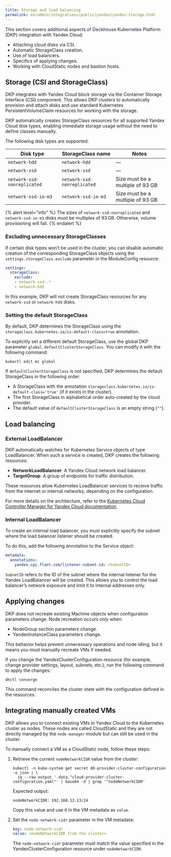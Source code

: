 ```yaml
---
title: Storage and load balancing
permalink: en/admin/integrations/public/yandex/yandex-storage.html
---
```


This section covers additional aspects of Deckhouse Kubernetes Platform (DKP) integration with Yandex Cloud:

- Attaching cloud disks via CSI.
- Automatic StorageClass creation.
- Use of load balancers.
- Specifics of applying changes.
- Working with CloudStatic nodes and bastion hosts.

## Storage (CSI and StorageClass)

DKP integrates with Yandex Cloud block storage via the Container Storage Interface (CSI) component.
This allows DKP clusters to automatically provision and attach disks
and use standard Kubernetes PersistentVolumeClaim resources for working with the storage.

DKP automatically creates StorageClass resources for all supported Yandex Cloud disk types,
enabling immediate storage usage without the need to define classes manually.

The following disk types are supported:

| Disk type                 | StorageClass name          | Notes              |
|--------------------------|---------------------------|--------------------------|
| `network-hdd`            | `network-hdd`             | —                        |
| `network-ssd`            | `network-ssd`             | —                        |
| `network-ssd-nonreplicated` | `network-ssd-nonreplicated` | Size must be a multiple of 93 GB |
| `network-ssd-io-m3`      | `network-ssd-io-m3`       | Size must be a multiple of 93 GB      |

{% alert level="info" %}
The sizes of `network-ssd-nonreplicated` and `network-ssd-io-m3` disks must be multiples of 93 GB.
Otherwise, volume provisioning will fail.
{% endalert %}

### Excluding unnecessary StorageClasses

If certain disk types won’t be used in the cluster,
you can disable automatic creation of the corresponding StorageClass objects
using the `settings.storageClass.exclude` parameter in the ModuleConfig resource:

```yaml
settings:
  storageClass:
    exclude:
    - network-ssd-.*
    - network-hdd
```

In this example, DKP will not create StorageClass resources for any `network-ssd` or `network-hdd` disks.

### Setting the default StorageClass

By default, DKP determines the StorageClass using the `storageclass.kubernetes.io/is-default-class=true` annotation.

To explicitly set a different default StorageClass, use the global DKP parameter `global.defaultClusterStorageClass`.
You can modify it with the following command:

```shell
kubectl edit mc global
```

If `defaultClusterStorageClass` is not specified, DKP determines the default StorageClass in the following order:

- A StorageClass with the annotation `storageclass.kubernetes.io/is-default-class='true'` (if it exists in the cluster).
- The first StorageClass in alphabetical order auto-created by the cloud provider.
- The default value of `defaultClusterStorageClass` is an empty string (`""`).

## Load balancing

### External LoadBalancer

DKP automatically watches for Kubernetes Service objects of type LoadBalancer.
When such a service is created, DKP creates the following resources:

- **NetworkLoadBalancer**: A Yandex Cloud network load balancer.
- **TargetGroup**: A group of endpoints for traffic distribution.

These resources allow Kubernetes LoadBalancer services to receive traffic from the internet or internal networks,
depending on the configuration.

For more details on the architecture, refer to the [Kubernetes Cloud Controller Manager for Yandex Cloud documentation](https://github.com/flant/yandex-cloud-controller-manager).

### Internal LoadBalancer

To create an internal load balancer, you must explicitly specify the subnet where the load balancer listener should be created.

To do this, add the following annotation to the Service object:

```yaml
metadata:
  annotations:
    yandex.cpi.flant.com/listener-subnet-id: <SubnetID>
```

`SubnetID` refers to the ID of the subnet where the internal listener for the Yandex LoadBalancer will be created.
This allows you to control the load balancer’s network exposure and limit it to internal addresses only.

## Applying changes

DKP does not recreate existing Machine objects when configuration parameters change.
Node recreation occurs only when:

- NodeGroup section parameters change.
- YandexInstanceClass parameters change.

This behavior helps prevent unnecessary operations and node idling, but it means you must manually recreate VMs if needed.

If you change the YandexClusterConfiguration resource (for example, change provider settings, layout, subnets, etc.),
run the following command to apply the changes:

```shell
dhctl converge
```

This command reconciles the cluster state with the configuration defined in the resources.

## Integrating manually created VMs

DKP allows you to connect existing VMs in Yandex Cloud to the Kubernetes cluster as nodes.
These nodes are called CloudStatic and they are not directly managed by the `node-manager` module
but can still be used in the cluster.

To manually connect a VM as a CloudStatic node, follow these steps:

1. Retrieve the current `nodeNetworkCIDR` value from the cluster:

   ```shell
   kubectl -n kube-system get secret d8-provider-cluster-configuration -o json | \
     jq --raw-output '.data."cloud-provider-cluster-configuration.yaml"' | base64 -d | grep '^nodeNetworkCIDR'
   ```

   Expected output:

   ```console
   nodeNetworkCIDR: 192.168.12.13/24
   ```

   Copy this value and use it in the VM metadata as `value`.

1. Set the `node-network-cidr` parameter in the VM metadata:

   ```yaml
   key: node-network-cidr
   value: <nodeNetworkCIDR from the cluster>
   ```

   The `node-network-cidr` parameter must match the value specified in the YandexClusterConfiguration resource under `nodeNetworkCIDR`.
